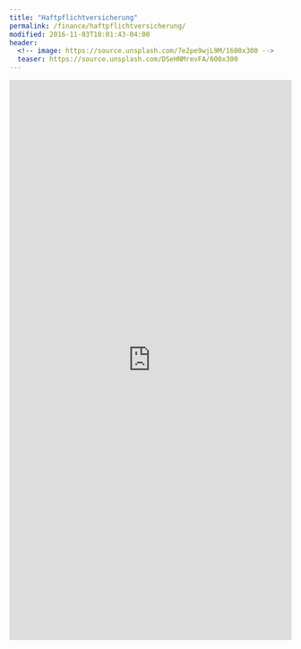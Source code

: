 ```yaml
---
title: "Haftpflichtversicherung"
permalink: /finance/haftpflichtversicherung/
modified: 2016-11-03T10:01:43-04:00
header:
  <!-- image: https://source.unsplash.com/7e2pe9wjL9M/1600x300 -->
  teaser: https://source.unsplash.com/DSeHNMrevFA/600x300
---
```


<iframe src="http://a.partner-versicherung.de/click.php?partner_id=111111&ad_id=16&insurance_id=8" width="100%" height="1000" name="vergleich" marginwidth="0" marginheight="0" border="0" frameborder="0" scrolling="no"></iframe>

